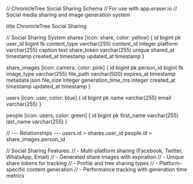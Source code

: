 // ChronicleTree Social Sharing Schema
// For use with app.eraser.io
// Social media sharing and image generation system

title ChronicleTree Social Sharing

// Social Sharing System
shares [icon: share, color: yellow] {
  id bigint pk
  user_id bigint fk
  content_type varchar(255)
  content_id integer
  platform varchar(255)
  caption text
  share_token varchar(255) unique
  shared_at timestamp
  created_at timestamp
  updated_at timestamp
}

share_images [icon: camera, color: pink] {
  id bigint pk
  person_id bigint fk
  image_type varchar(255)
  file_path varchar(500)
  expires_at timestamp
  metadata json
  file_size integer
  generation_time_ms integer
  created_at timestamp
  updated_at timestamp
}

users [icon: user, color: blue] {
  id bigint pk
  name varchar(255)
  email varchar(255)
}

people [icon: users, color: green] {
  id bigint pk
  first_name varchar(255)
  last_name varchar(255)
}

// --- Relationships ---
users.id > shares.user_id
people.id > share_images.person_id

// Social Sharing Features:
// - Multi-platform sharing (Facebook, Twitter, WhatsApp, Email)
// - Generated share images with expiration
// - Unique share tokens for tracking
// - Profile and tree sharing types
// - Platform-specific content generation
// - Performance tracking with generation time metrics
